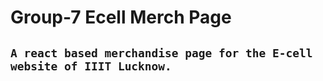 # **Group-7 Ecell Merch Page**

## `A react based merchandise page for the E-cell website of IIIT Lucknow.`